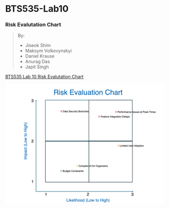 # BTS535-Lab10

### Risk Evalutation Chart

> By:
> - Jiseok Shim
> - Maksym Volkovynskyi
> - Daniel Krause
> - Anurag Das
> - Japit Singh

[BTS535 Lab 10 Risk Evalutation Chart](BTS535_Lab_9_Risk_Evaluation_Chart.xlsx)

![alt text](Risk_Evaluation_Chart.png)
